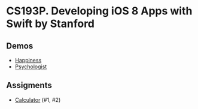 # CS193P. Developing iOS 8 Apps with Swift by Stanford

## Demos
  * [Happiness](Demos/Happiness)
  * [Psychologist](Demos/Psychologist)

## Assigments
  * [Calculator](Assigments/Calculator) (#1, #2)
